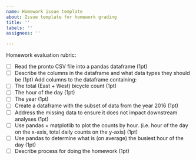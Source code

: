 ```yaml
---
name: Homework issue template
about: Issue template for homework grading
title: ''
labels: ''
assignees: ''

---
```


Homework evaluation rubric:

- [ ] Read the pronto CSV file into a pandas dataframe (1pt)
- [ ] Describe the columns in the dataframe and what data types they should be (1pt)
Add columns to the dataframe containing:
- [ ] The total (East + West) bicycle count (1pt)
- [ ] The hour of the day (1pt)
- [ ] The year (1pt)
- [ ] Create a dataframe with the subset of data from the year 2016 (1pt)
- [ ] Address the missing data to ensure it does not impact downstream analyses (1pt)
- [ ] Use pandas + matplotlib to plot the counts by hour. (i.e. hour of the day on the x-axis, total daily counts on the y-axis) (1pt)
- [ ] Use pandas to determine what is (on average) the busiest hour of the day (1pt)
- [ ] Describe process for doing the homework (1pt)
